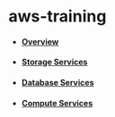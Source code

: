 # aws-training
- #### [Overview](https://github.com/CharlesRajendran/aws-training/blob/master/aws-overview.md)
- #### [Storage Services](https://github.com/CharlesRajendran/aws-training/blob/master/storage-services.md)
- #### [Database Services](https://github.com/CharlesRajendran/aws-training/blob/master/database-services.md)
- #### [Compute Services](https://github.com/CharlesRajendran/aws-training/blob/master/compute-services.md)
